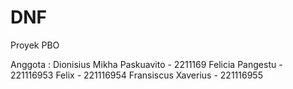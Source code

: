 # DNF
Proyek PBO

Anggota : 
Dionisius Mikha Paskuavito  - 2211169
Felicia Pangestu            - 221116953
Felix                       - 221116954
Fransiscus Xaverius         - 221116955

